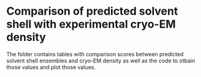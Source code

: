 # Comparison of predicted solvent shell with experimental cryo-EM density

The folder contains tables with comparison scores between predicted solvent shell ensembles and cryo-EM density as well as the code to otbain those values and plot those values.